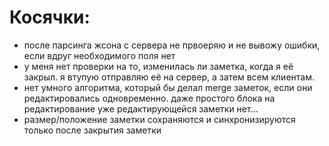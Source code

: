 # Косячки:

- после парсинга жсона с сервера не првоеряю и не вывожу ошибки, если вдруг необходимого поля нет
- у меня нет проверки на то, изменилась ли заметка, когда я её закрыл. я втупую отправляю её на сервер, а затем всем клиентам.
- нет умного алгоритма, который бы делал merge заметок, если они редактировались одновременно. даже простого блока на редактирование уже редактирующейся заметки нет...
- размер/положение заметки сохраняются и синхронизируются только после закрытия заметки